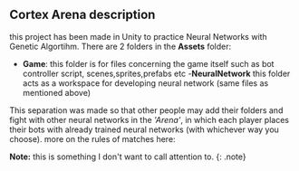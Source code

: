 ## Cortex Arena description
this project has been made in Unity to practice Neural Networks with Genetic Algortihm. 
There are 2 folders in the **Assets** folder:
 

 - **Game**: this folder is for files concerning the game itself such as bot controller script, scenes,sprites,prefabs etc
 -**NeuralNetwork** this folder acts as a workspace for developing neural network (same files as mentioned above)

This separation was made so that other people may add their folders and fight with other neural networks in the *'Arena'*, in which each player places their bots with already trained neural networks (with whichever way you choose).
more on the rules of matches here:

**Note:** this is something I don't want to call attention to.
{: .note}

<!--stackedit_data:
eyJoaXN0b3J5IjpbMjcxMDA0MDZdfQ==
-->